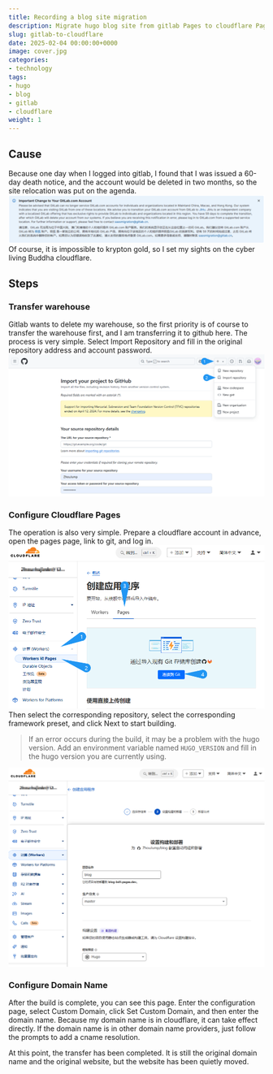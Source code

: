 ```yaml
---
title: Recording a blog site migration
description: Migrate hugo blog site from gitlab Pages to cloudflare Pages
slug: gitlab-to-cloudflare
date: 2025-02-04 00:00:00+0000
image: cover.jpg
categories:
- technology
tags:
- hugo
- blog
- gitlab
- cloudflare
weight: 1
---
```

## Cause
Because one day when I logged into gitlab, I found that I was issued a 60-day death notice, and the account would be deleted in two months, so the site relocation was put on the agenda.
![gitlab death notice](1-1.png)
Of course, it is impossible to krypton gold, so I set my sights on the cyber living Buddha cloudflare.
## Steps
### Transfer warehouse
Gitlab wants to delete my warehouse, so the first priority is of course to transfer the warehouse first, and I am transferring it to github here. The process is very simple. Select Import Repository and fill in the original repository address and account password.
![How to Transfer](2-1.png)
### Configure Cloudflare Pages
The operation is also very simple. Prepare a cloudflare account in advance, open the pages page, link to git, and log in.
![Create Pages](2-2.png)
Then select the corresponding repository, select the corresponding framework preset, and click Next to start building.
> If an error occurs during the build, it may be a problem with the hugo version. Add an environment variable named `HUGO_VERSION` and fill in the hugo version you are currently using.
>
![Build](2-3.png)
### Configure Domain Name
After the build is complete, you can see this page. Enter the configuration page, select Custom Domain, click Set Custom Domain, and then enter the domain name. Because my domain name is in cloudflare, it can take effect directly. If the domain name is in other domain name providers, just follow the prompts to add a cname resolution.

At this point, the transfer has been completed. It is still the original domain name and the original website, but the website has been quietly moved.
